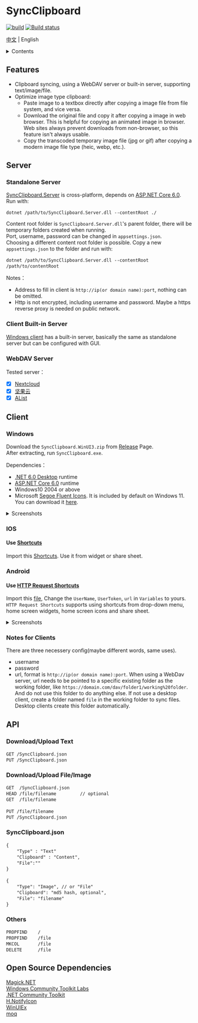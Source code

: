 # SyncClipboard
[![build](https://github.com/Jeric-X/SyncClipboard/actions/workflows/build.yml/badge.svg?branch=WinUI3)](https://github.com/Jeric-X/SyncClipboard/actions?query=branch%3AWinUI3)
[![Build status](https://ci.appveyor.com/api/projects/status/4hm1au4xaikj96tr/branch/WinUI3?svg=true)](https://ci.appveyor.com/project/Jeric-X/syncclipboard/branch/WinUI3)  

[中文](https://github.com/Jeric-X/SyncClipboard#syncclipboard) | English

<details>
<summary>Contents</summary>

- [SyncClipboard](#syncclipboard)
  - [Features](#features)
  - [Server](#server)
    - [Standalone Server](#standalone-server)
    - [Client Built-in Server](#client-built-in-server)
    - [WebDAV Server](#webdav-server)
  - [Client](#client)
    - [Windows](#windows)
    - [IOS](#ios)
      - [Use Shortcuts](#use-shortcuts)
    - [Android](#android)
      - [Use HTTP Request Shortcuts](#use-http-request-shortcuts)
    - [Notes for Clients](#notes-for-clients)
  - [API](#api)
    - [Download/Upload Text](#downloadupload-text)
    - [Download/Upload File/Image](#downloadupload-fileimage)
    - [SyncClipboard.json](#syncclipboardjson)
    - [Others](#others)
  - [Open Source Dependencies](#open-source-dependencies)

</details>

## Features

- Clipboard syncing, using a WebDAV server or built-in server, supporting text/image/file.  
- Optimize image type clipboard:
  - Paste image to a textbox directly after copying a image file from file system, and vice versa.
  - Download the original file and copy it after copying a image in web browser. This is helpful for copying an animated image in browser. Web sites always prevent downloads from non-browser, so this feature isn't always usable.
  - Copy the transcoded temporary image file (jpg or gif) after copying a modern image file type (heic, webp, etc.).

## Server
### Standalone Server
[SyncClipboard.Server](https://github.com/Jeric-X/SyncClipboard/releases/) is cross-platform, depends on [ASP.NET Core 6.0](https://dotnet.microsoft.com/en-us/download/dotnet/6.0). Run with:
```
dotnet /path/to/SyncClipboard.Server.dll --contentRoot ./
```
Content root folder is `SyncClipboard.Server.dll`'s parent folder, there will be temporary folders created when running.  
Port, username, password can be changed in `appsettings.json`.  
Choosing a different content root folder is possible. Copy a new `appsettings.json` to the folder and run with:
```
dotnet /path/to/SyncClipboard.Server.dll --contentRoot /path/to/contentRoot
```
Notes：
- Address to fill in client is `http://ip(or domain name):port`, nothing can be omitted.
- Http is not encrypted, including username and password. Maybe a https reverse proxy is needed on public network.

### Client Built-in Server
[Windows client](#Windows) has a built-in server, basically the same as standalone server but can be configured with GUI.

### WebDAV Server
  
Tested server：   
- [x] [Nextcloud](https://nextcloud.com/)
- [x] [坚果云](https://www.jianguoyun.com/) 
- [x] [AList](https://alist.nn.ci/)

## Client
### Windows   
Download the `SyncClipboard.WinUI3.zip` from [Release](https://github.com/Jeric-X/SyncClipboard/releases/) Page.  
After extracting, run `SyncClipboard.exe`.  
  
Dependencies：   
- [.NET 6.0 Desktop](https://dotnet.microsoft.com/en-us/download/dotnet/thank-you/runtime-desktop-6.0.16-windows-x64-installer) runtime
- [ASP.NET Core 6.0](https://dotnet.microsoft.com/en-us/download/dotnet/thank-you/runtime-aspnetcore-6.0.16-windows-x64-installer) runtime    
- Windows10 2004 or above
- Microsoft [Segoe Fluent Icons](https://learn.microsoft.com/zh-cn/windows/apps/design/style/segoe-fluent-icons-font). It is included by default on Windows 11. You can download it [here](https://aka.ms/SegoeFluentIcons).

<details>
<summary>Screenshots</summary>

![](image/WinUI_EN.png)

</details>

### IOS 
#### Use [Shortcuts](https://apps.apple.com/us/app/shortcuts/id1462947752)  

Import this [Shortcuts](https://www.icloud.com/shortcuts/2fc4453de31442118fccea7488caa881). Use it from widget or share sheet.

### Android
#### Use [HTTP Request Shortcuts](https://play.google.com/store/apps/details?id=ch.rmy.android.http_shortcuts)
Import this [file](/script/en/shortcuts.zip), Change the `UserName`, `UserToken`, `url` in `Variables` to yours. `HTTP Request Shortcuts` supports using shortcuts from drop-down menu, home screen widgets, home screen icons and share sheet.

<details>
<summary>Screenshots</summary>

![](image/android1_EN.jpg)
![](image/android2_EN.jpg)
![](image/android3_EN.jpg)

</details>

### Notes for Clients

There are three necessery config(maybe different words, same uses).
- username
- password
- url, format is `http://ip(or domain name):port`. When using a WebDav server, url needs to be pointed to a specific existing folder as the working folder, like `https://domain.com/dav/folder1/working%20folder`. And do not use this folder to do anything else. If not use a desktop client, create a folder named `file` in the working folder to sync files. Desktop clients create this folder automatically.

## API

### Download/Upload Text
```
GET /SyncClipboard.json
PUT /SyncClipboard.json
```

### Download/Upload File/Image
```
GET  /SyncClipboard.json
HEAD /file/filename         // optional
GET  /file/filename

PUT /file/filename
PUT /SyncClipboard.json
```

### SyncClipboard.json
```
{
    "Type" : "Text"
    "Clipboard" : "Content",
    "File":""
}

{
    "Type": "Image", // or "File"
    "Clipboard": "md5 hash, optional",
    "File": "filename"
}
```

### Others
```
PROPFIND    /
PROPFIND    /file
MKCOL       /file
DELETE      /file
```

## Open Source Dependencies
[Magick.NET](https://github.com/dlemstra/Magick.NET)  
[Windows Community Toolkit Labs](https://github.com/CommunityToolkit/Labs-Windows)  
[.NET Community Toolkit](https://github.com/CommunityToolkit/dotnet)  
[H.NotifyIcon](https://github.com/HavenDV/H.NotifyIcon)  
[WinUIEx](https://github.com/dotMorten/WinUIEx)  
[moq](https://github.com/moq/moq)